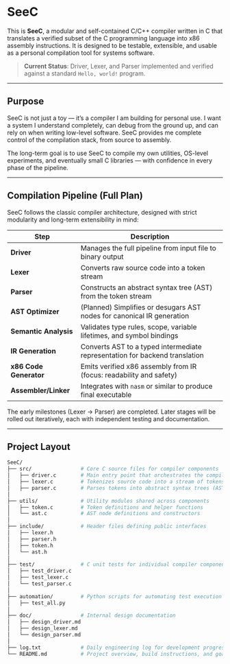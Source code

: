 # SeeC

This is **SeeC**, a modular and self-contained C/C++ compiler written in C that translates a verified subset of the C programming language into x86 assembly instructions. It is designed to be testable, extensible, and usable as a personal compilation tool for systems software.

> **Current Status**: Driver, Lexer, and Parser implemented and verified against a standard `Hello, world!` program.

---

## Purpose

SeeC is not just a toy — it’s a compiler I am building for personal use. I want a system I understand completely, can debug from the ground up, and can rely on when writing low-level software. SeeC provides me complete control of the compilation stack, from source to assembly.

The long-term goal is to use SeeC to compile my own utilities, OS-level experiments, and eventually small C libraries — with confidence in every phase of the pipeline.

---

## Compilation Pipeline (Full Plan)

SeeC follows the classic compiler architecture, designed with strict modularity and long-term extensibility in mind:

| Step                   | Description                                                                 |
|------------------------|-----------------------------------------------------------------------------|
| **Driver**             | Manages the full pipeline from input file to binary output                  |
| **Lexer**              | Converts raw source code into a token stream                                |
| **Parser**             | Constructs an abstract syntax tree (AST) from the token stream              |
| **AST Optimizer**      | (Planned) Simplifies or desugars AST nodes for canonical IR generation      |
| **Semantic Analysis**  | Validates type rules, scope, variable lifetimes, and symbol bindings        |
| **IR Generation**      | Converts AST to a typed intermediate representation for backend translation |
| **x86 Code Generator** | Emits verified x86 assembly from IR (focus: readability and safety)         |
| **Assembler/Linker**   | Integrates with `nasm` or similar to produce final executable               |

The early milestones (Lexer -> Parser) are completed. Later stages will be rolled out iteratively, each with independent testing and documentation.

---

## Project Layout

```bash
SeeC/
├── src/                # Core C source files for compiler components
│   ├── driver.c        # Main entry point that orchestrates the compilation pipeline
│   ├── lexer.c         # Tokenizes source code into a stream of tokens
│   ├── parser.c        # Parses tokens into abstract syntax trees (AST)
│
├── utils/              # Utility modules shared across components
│   ├── token.c         # Token definitions and helper functions
│   └── ast.c           # AST node definitions and constructors
│
├── include/            # Header files defining public interfaces
│   ├── lexer.h
│   ├── parser.h
│   ├── token.h
│   └── ast.h
│
├── test/               # C unit tests for individual compiler components
│   ├── test_driver.c
│   ├── test_lexer.c
│   └── test_parser.c
│
├── automation/         # Python scripts for automating test execution and validation
│   ├── test_all.py
│
├── doc/                # Internal design documentation
│   ├── design_driver.md
│   ├── design_lexer.md
│   └── design_parser.md
│
├── log.txt             # Daily engineering log for development progress and decisions
└── README.md           # Project overview, build instructions, and goals

